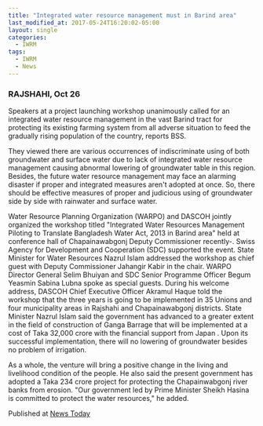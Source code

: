 ```yaml
---
title: "Integrated water resource management must in Barind area"
last_modified_at: 2017-05-24T16:20:02-05:00
layout: single
categories:
  - IWRM
tags:
  - IWRM
  - News
---
```

### RAJSHAHI, Oct 26
Speakers at a project launching workshop unanimously called for an integrated water resource management in the vast Barind tract for protecting its existing farming system from all adverse situation to feed the gradually rising population of the country, reports BSS. 

They viewed there are various occurrences of indiscriminate using of both groundwater and surface water due to lack of integrated water resource management causing abnormal lowering of groundwater table in this region. Besides, the future water resource management may face an alarming disaster if proper and integrated measures aren't adopted at once. So, there should be effective measures of proper and judicious using of groundwater side by side with rainwater and surface water. 

Water Resource Planning Organization (WARPO) and DASCOH jointly organized the workshop titled "Integrated Water Resources Management Piloting to Translate Bangladesh Water Act, 2013 in Barind area" held at conference hall of Chapainawabgonj Deputy Commissioner recently-. Swiss Agency for Development and Cooperation (SDC) supported the event. State Minister for Water Resources Nazrul Islam addressed the workshop as chief guest with Deputy Commissioner Jahangir Kabir in the chair. WARPO Director General Selim Bhuiyan and SDC Senior Programme Officer Begum Yeasmin Sabina Lubna spoke as special guests. During his welcome address, DASCOH Chief Executive Officer Akramul Haque told the workshop that the three years is going to be implemented in 35 Unions and four municipality areas in Rajshahi and Chapainawabgonj districts. State Minister Nazrul Islam said the government has advanced to a greater extent in the field of construction of Ganga Barrage that will be implemented at a cost of Taka 32,000 crore with the financial support from Japan . Upon its successful implementation, there will no lowering of groundwater besides no problem of irrigation. 

As a whole, the venture will bring a positive change in the living and livelihood condition of the people. He also said the present government has adopted a Taka 234 crore project for protecting the Chapainwabgonj river banks from erosion. "Our government led by Prime Minister Sheikh Hasina is committed to protect the water resources," he added.

Published at [News Today](http://www.newstoday.com.bd/index.php?option=details&amp;news_id=2393047&amp;date=2014-10-27/) 